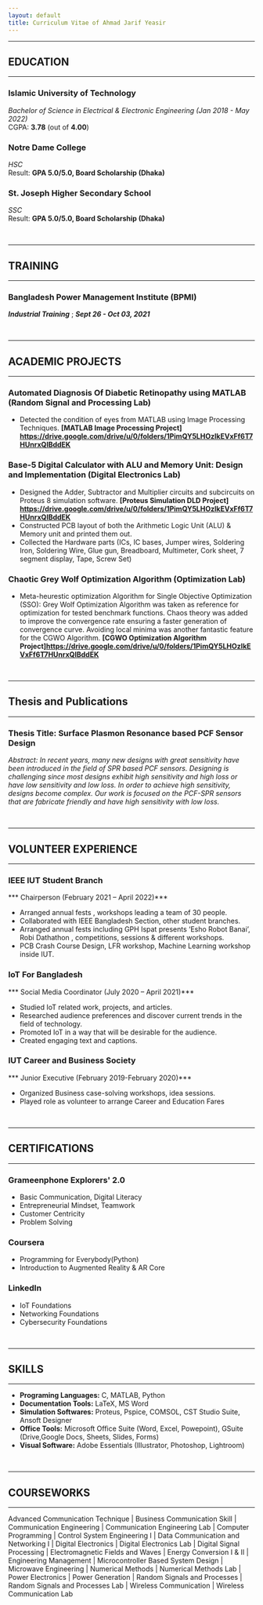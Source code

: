 ```yaml
---
layout: default
title: Curriculum Vitae of Ahmad Jarif Yeasir
---
```


---
## EDUCATION
---
### Islamic University of Technology  
*Bachelor of Science in Electrical & Electronic Engineering (Jan 2018 - May 2022)*  
CGPA: **3.78** (out of **4.00**) 

### Notre Dame College
*HSC*  
Result: **GPA 5.0/5.0, Board Scholarship (Dhaka)**

### St. Joseph Higher Secondary School
*SSC*  
Result: **GPA 5.0/5.0, Board Scholarship (Dhaka)**

<br />

---
## TRAINING
---

### Bangladesh Power Management Institute (BPMI)
***Industrial Training*** ; ***Sept 26 - Oct 03, 2021***

<br />

---
## ACADEMIC PROJECTS
---

### Automated Diagnosis Of Diabetic Retinopathy using MATLAB (Random Signal and Processing Lab)

* Detected the condition of eyes from MATLAB using Image Processing Techniques. **[MATLAB Image Processing Project] <https://drive.google.com/drive/u/0/folders/1PimQY5LHOzlkEVxFf6T7HUnrxQlBddEK>**

### Base-5 Digital Calculator with ALU and Memory Unit: Design and Implementation (Digital Electronics Lab)

* Designed the Adder, Subtractor and Multiplier circuits and subcircuits on Proteus 8 simulation software. **[Proteus Simulation DLD Project] <https://drive.google.com/drive/u/0/folders/1PimQY5LHOzlkEVxFf6T7HUnrxQlBddEK>**
* Constructed PCB layout of both the Arithmetic Logic Unit (ALU) & Memory unit and printed them out.
* Collected the Hardware parts (ICs, IC bases, Jumper wires, Soldering Iron, Soldering Wire, Glue gun, Breadboard, Multimeter, Cork sheet, 7 segment display, Tape, Screw Set)

### Chaotic Grey Wolf Optimization Algorithm (Optimization Lab)

* Meta-heurestic optimization Algorithm for Single Objective Optimization (SSO):
Grey Wolf Optimization Algorithm was taken as reference for optimization for tested benchmark functions. Chaos theory was added to improve the convergence rate ensuring a faster generation of convergence curve. Avoiding local minima was another fantastic feature for the CGWO Algorithm. **[CGWO Optimization Algorithm Project]<https://drive.google.com/drive/u/0/folders/1PimQY5LHOzlkEVxFf6T7HUnrxQlBddEK>**

<br />

---
## Thesis and Publications
---
### Thesis Title: Surface Plasmon Resonance based PCF Sensor Design  
*Abstract: In recent years, many new designs with great sensitivity have been introduced in the field of SPR based PCF sensors. Designing is challenging since most designs exhibit high sensitivity and high loss or have low sensitivity and low loss. In order to achieve high sensitivity, designs become complex. Our work is focused on the PCF-SPR sensors that are fabricate friendly and have high sensitivity with low loss.*  

<br />
 
 ---
## VOLUNTEER EXPERIENCE
---

### IEEE IUT Student Branch
*** Chairperson                    (February 2021 – April 2022)***
 
* Arranged annual fests , workshops leading a team of 30 people.
* Collaborated with IEEE Bangladesh Section, other student branches.
* Arranged annual fests including GPH Ispat presents ‘Esho Robot Banai’, Robi Dathathon , competitions, sessions & different workshops. 
* PCB Crash Course Design, LFR workshop, Machine Learning workshop inside IUT.


### IoT For Bangladesh               
*** Social Media Coordinator        (July 2020 – April 2021)***
 
* Studied IoT related work, projects, and articles.
* Researched audience preferences and discover current trends in the field of technology.
* Promoted IoT in a way that will be desirable for the audience.
* Created engaging text and captions.

### IUT Career and Business Society
*** Junior Executive                (February 2019-February 2020)***

* Organized Business case-solving workshops, idea sessions.
* Played role as volunteer to arrange Career and Education Fares

<br />

---
## CERTIFICATIONS
---

### Grameenphone Explorers' 2.0

* Basic Communication, Digital Literacy
* Entrepreneurial Mindset, Teamwork
* Customer Centricity
* Problem Solving

### Coursera

* Programming for Everybody(Python)
* Introduction to Augmented Reality & AR Core

### LinkedIn

* IoT Foundations
* Networking Foundations
* Cybersecurity Foundations

<br />

---
## SKILLS  
---
* **Programing Languages:**  C, MATLAB, Python
* **Documentation Tools:** LaTeX, MS Word
* **Simulation Softwares:** Proteus, Pspice, COMSOL, CST Studio Suite, Ansoft Designer
* **Office Tools:** Microsoft Office Suite (Word, Excel, Powepoint), GSuite (Drive,Google Docs, Sheets, Slides, Forms)
* **Visual Software:** Adobe Essentials (Illustrator, Photoshop, Lightroom)

<br />

---
## COURSEWORKS
---
Advanced Communication Technique &#124; Business Communication Skill &#124; Communication Engineering &#124; Communication Engineering Lab &#124; 
Computer Programming &#124; Control System Engineering I &#124; Data Communication and Networking I &#124; Digital Electronics &#124; Digital Electronics Lab &#124;
Digital Signal Processing &#124; Electromagnetic Fields and Waves &#124; Energy Conversion I & II &#124; Engineering Management &#124; 
Microcontroller Based System Design &#124; Microwave Engineering &#124; Numerical Methods &#124; Numerical Methods Lab &#124; 
Power Electronics &#124; Power Generation &#124; Random Signals and Processes &#124; Random Signals and Processes Lab &#124; 
Wireless Communication &#124; Wireless Communication Lab
